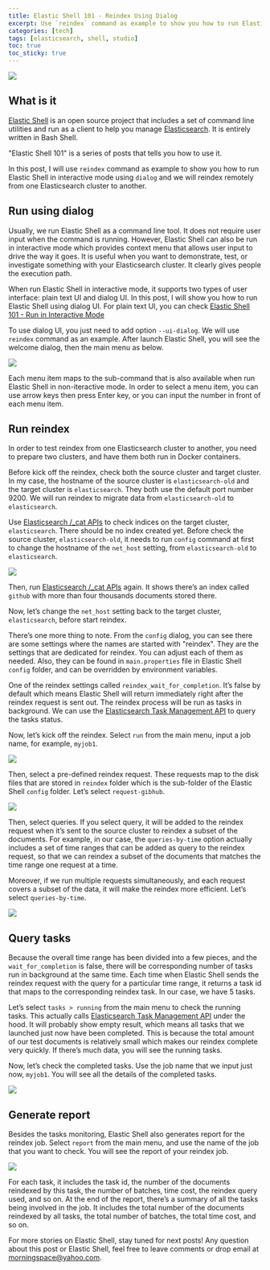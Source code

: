 ```yaml
---
title: Elastic Shell 101 - Reindex Using Dialog
excerpt: Use `reindex` command as example to show you how to run Elastic Shell in interactive mode using `dialog`.
categories: [tech]
tags: [elasticsearch, shell, studio]
toc: true
toc_sticky: true
---
```


![](/assets/images/studio/elash-101.jpg)

## What is it

[Elastic Shell](https://github.com/morningspace/elastic-shell) is an open source project that includes a set of command line utilities and run as a client to help you manage [Elasticsearch](https://www.elastic.co/products/elasticsearch). It is entirely written in Bash Shell.

"Elastic Shell 101" is a series of posts that tells you how to use it.

In this post, I will use `reindex` command as example to show you how to run Elastic Shell in interactive mode using `dialog` and we will reindex remotely from one Elasticsearch cluster to another.

## Run using dialog

Usually, we run Elastic Shell as a command line tool. It does not require user input when the command is running. However, Elastic Shell can also be run in interactive mode which provides context menu that allows user input to drive the way it goes. It is useful when you want to demonstrate, test, or investigate something with your Elasticsearch cluster. It clearly gives people the execution path.

When run Elastic Shell in interactive mode, it supports two types of user interface: plain text UI and dialog UI. In this post, I will show you how to run Elastic Shell using dialog UI. For plain text UI, you can check [Elastic Shell 101 - Run in Interactive Mode](/tech/elash101-3/)

To use dialog UI, you just need to add option `--ui-dialog`. We will use `reindex` command as an example. After launch Elastic Shell, you will see the welcome dialog, then the main menu as below.

![](/assets/images/studio/elash-dialog-main.png)

Each menu item maps to the sub-command that is also available when run Elastic Shell in non-iteractive mode. In order to select a menu item, you can use arrow keys then press Enter key, or you can input the number in front of each menu item.

## Run reindex

In order to test reindex from one Elasticsearch cluster to another, you need to prepare two clusters, and have them both run in Docker containers.

Before kick off the reindex, check both the source cluster and target cluster. In my case, the hostname of the source cluster is `elasticsearch-old` and the target cluster is `elasticsearch`. They both use the default port number 9200. We will run reindex to migrate data from `elasticsearch-old` to `elasticsearch`.

Use [Elasticsearch /_cat APIs](https://www.elastic.co/guide/en/elasticsearch/reference/current/cat.html) to check indices on the target cluster, `elasticsearch`. There should be no index created yet. Before check the source cluster, `elasticsearch-old`, it needs to run `config` command at first to change the hostname of the `net_host` setting, from `elasticsearch-old` to `elasticsearch`.

![](/assets/images/studio/elash-dialog-config.png)

Then, run [Elasticsearch /_cat APIs](https://www.elastic.co/guide/en/elasticsearch/reference/current/cat.html) again. It shows there’s an index called `github` with more than four thousands documents stored there.

Now, let’s change the `net_host` setting back to the target cluster, `elasticsearch`, before start reindex.

There’s one more thing to note. From the `config` dialog, you can see there are some settings where the names are started with "reindex". They are the settings that are dedicated for reindex. You can adjust each of them as needed. Also, they can be found in `main.properties` file in Elastic Shell `config` folder, and can be overridden by environment variables.

One of the reindex settings called `reindex_wait_for_completion`. It’s false by default which means Elastic Shell will return immediately right after the reindex request is sent out. The reindex process will be run as tasks in background. We can use the [Elasticsearch Task Management API](https://www.elastic.co/guide/en/elasticsearch/reference/current/tasks.html) to query the tasks status.

Now, let’s kick off the reindex. Select `run` from the main menu, input a job name, for example, `myjob1`.

![](/assets/images/studio/elash-dialog-input-jobname.png)

Then, select a pre-defined reindex request. These requests map to the disk files that are stored in `reindex` folder which is the sub-folder of the Elastic Shell `config` folder. Let’s select `request-gibhub`.

![](/assets/images/studio/elash-dialog-select-request.png)

Then, select queries. If you select query, it will be added to the reindex request when it’s sent to the source cluster to reindex a subset of the documents. For example, in our case, the `queries-by-time` option actually includes a set of time ranges that can be added as query to the reindex request, so that we can reindex a subset of the documents that matches the time range one request at a time.

Moreover, if we run multiple requests simultaneously, and each request covers a subset of the data, it will make the reindex more efficient. Let’s select `queries-by-time`.

![](/assets/images/studio/elash-dialog-select-queries.png)

## Query tasks

Because the overall time range has been divided into a few pieces, and the `wait_for_completion` is false, there will be corresponding number of tasks run in background at the same time. Each time when Elastic Shell sends the reindex request with the query for a particular time range, it returns a task id that maps to the corresponding reindex task. In our case, we have 5 tasks.

Let’s select `tasks > running` from the main menu to check the running tasks. This actually calls [Elasticsearch Task Management API](https://www.elastic.co/guide/en/elasticsearch/reference/current/tasks.html) under the hood. It will probably show empty result, which means all tasks that we launched just now have been completed. This is because the total amount of our test documents is relatively small which makes our reindex complete very quickly. If there’s much data, you will see the running tasks.

Now, let’s check the completed tasks. Use the job name that we input just now, `myjob1`. You will see all the details of the completed tasks.

![](/assets/images/studio/elash-dialog-tasks-completed.png)

## Generate report

Besides the tasks monitoring, Elastic Shell also generates report for the reindex job. Select `report` from the main menu, and use the name of the job that you want to check. You will see the report of your reindex job.

![](/assets/images/studio/elash-dialog-report.png)

For each task, it includes the task id, the number of the documents reindexed by this task, the number of batches, time cost, the reindex query used, and so on. At the end of the report, there’s a summary of all the tasks being involved in the job. It includes the total number of the documents reindexed by all tasks, the total number of batches, the total time cost, and so on.

For more stories on Elastic Shell, stay tuned for next posts! Any question about this post or Elastic Shell, feel free to leave comments or drop email at morningspace@yahoo.com.
